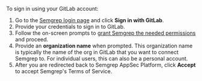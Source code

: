 <!-- Credit to Katie's SCP TOFU overhaul work -->
To sign in using your GitLab account:

1. Go to the [Semgrep login page](https://semgrep.dev/login/) and click **Sign in with GitLab**.
1. Provide your credentials to sign in to GitLab.
1. Follow the on-screen prompts to [grant Semgrep the needed permissions](/semgrep-cloud-platform/getting-started/#requested-permissions-for-github-and-gitlab) and proceed.
1. Provide an **organization name** when prompted. This organization name is typically the name of the org in GitLab that you want to connect Semgrep to. For individual users, this can also be a personal account.
1. After you are redirected back to Semgrep AppSec Platform, click **Accept** to accept Semgrep's Terms of Service.
